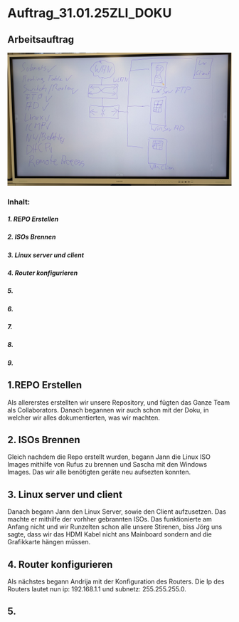 # Auftrag_31.01.25ZLI_DOKU

## Arbeitsauftrag
![ Arbeitsauftrag](PXL_20250131_082246522.MP~2.jpg)

### Inhalt:

##### 1. REPO Erstellen
##### 2. ISOs Brennen
##### 3. Linux server und client
##### 4. Router konfigurieren
##### 5.
##### 6.
##### 7.
##### 8.
##### 9.

## 1.REPO Erstellen
Als allererstes erstellten wir unsere Repository, und fügten das Ganze Team als Collaborators.
Danach begannen wir auch schon mit der Doku, in welcher wir alles dokumentierten, was wir machten.

## 2. ISOs Brennen
Gleich nachdem die Repo erstellt wurden, begann Jann die Linux ISO Images mithilfe von Rufus zu brennen und Sascha mit den Windows Images. Das wir alle benötigten geräte neu aufsezten konnten.

## 3. Linux server und client
Danach begann Jann den Linux Server, sowie den Client aufzusetzen. Das machte er mithilfe der vorhher gebrannten ISOs. Das funktionierte am Anfang nicht und wir Runzelten schon alle unsere Stirenen,
biss Jörg uns sagte, dass wir das HDMI Kabel nicht ans Mainboard sondern and die Grafikkarte hängen müssen.

## 4. Router konfigurieren
Als nächstes begann Andrija mit der Konfiguration des Routers. Die Ip des Routers lautet nun ip: 192.168.1.1 und subnetz: 255.255.255.0. 

## 5. 
